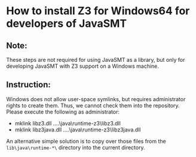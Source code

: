 # How to install Z3 for Windows64 for developers of JavaSMT

## Note:

These steps are not required for using JavaSMT as a library,
but only for developing JavaSMT with Z3 support on a Windows machine.

## Instruction:

Windows does not allow user-space symlinks,
but requires administrator rights to create them.
Thus, we cannot check them into the repository.
Please execute the following as administrator:

- mklink libz3.dll ..\..\java\runtime-z3\libz3.dll
- mklink libz3java.dll ..\..\java\runtime-z3\libz3java.dll

An alternative simple solution is to copy over those files
from the `lib\java\runtime-*\` directory into the current directory.
